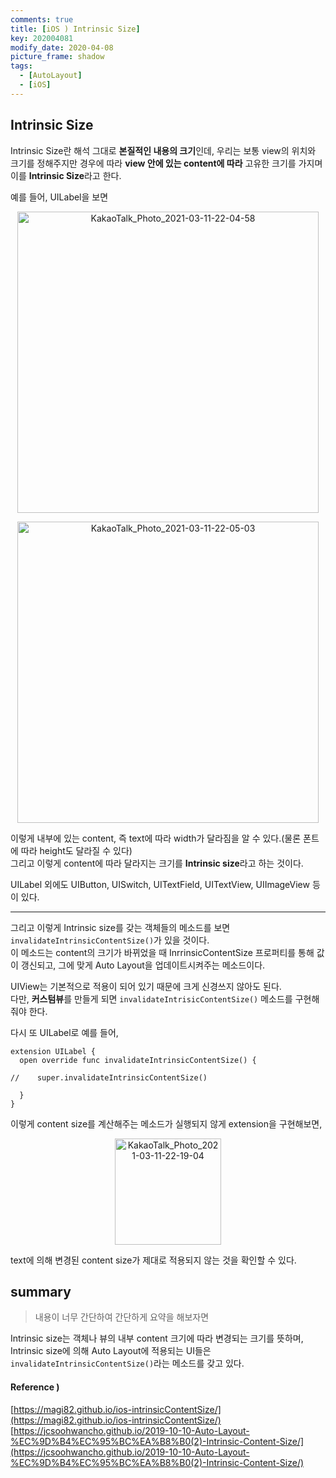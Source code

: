 ```yaml
---
comments: true
title: [iOS ) Intrinsic Size]
key: 202004081
modify_date: 2020-04-08
picture_frame: shadow
tags:
  - [AutoLayout]
  - [iOS]
---
```

 
## Intrinsic Size
 
Intrinsic Size란 해석 그대로 **본질적인 내용의 크기**인데, 우리는 보통 view의 위치와 크기를 정해주지만 경우에 따라 **view 안에 있는 content에 따라** 고유한 크기를 가지며 이를 **Intrinsic Size**라고 한다.   
 
예를 들어, UILabel을 보면
 
<p style="text-align:center"><img width="482" alt="KakaoTalk_Photo_2021-03-11-22-04-58" src="https://user-images.githubusercontent.com/50580583/110793354-ddfe7900-82b7-11eb-8278-d8fa39f68b5b.png"></p>   
 
<p style="text-align:center"><img width="482" alt="KakaoTalk_Photo_2021-03-11-22-05-03" src="https://user-images.githubusercontent.com/50580583/110793361-dfc83c80-82b7-11eb-89c0-d0f533b9db1d.png"></p>   
 
이렇게 내부에 있는 content, 즉 text에 따라 width가 달라짐을 알 수 있다.(물론 폰트에 따라 height도 달라질 수 있다)   
그리고 이렇게 content에 따라 달라지는 크기를 **Intrinsic size**라고 하는 것이다.   
 
UILabel 외에도 UIButton, UISwitch, UITextField, UITextView, UIImageView 등이 있다.   
 
***
 
그리고 이렇게 Intrinsic size를 갖는 객체들의 메소드를 보면 `invalidateIntrinsicContentSize()`가 있을 것이다.   
이 메소드는 content의 크기가 바뀌었을 때 InrrinsicContentSize 프로퍼티를 통해 값이 갱신되고, 그에 맞게 Auto Layout을 업데이트시켜주는 메소드이다.   
 
 
UIView는 기본적으로 적용이 되어 있기 때문에 크게 신경쓰지 않아도 된다.   
다만, **커스텀뷰**를 만들게 되면 `invalidateIntrisicContentSize()` 메소드를 구현해줘야 한다.   
 
다시 또 UILabel로 예를 들어,
```
extension UILabel {
  open override func invalidateIntrinsicContentSize() {
   
//    super.invalidateIntrinsicContentSize()
  
  }
}
```
이렇게 content size를 계산해주는 메소드가 실행되지 않게 extension을 구현해보면,
 
<p style="text-align:center"><img width="170" alt="KakaoTalk_Photo_2021-03-11-22-19-04" src="https://user-images.githubusercontent.com/50580583/110793365-e0f96980-82b7-11eb-9762-24c0186a183a.png"></p>   
 
text에 의해 변경된 content size가 제대로 적용되지 않는 것을 확인할 수 있다.
 
## summary
 
> 내용이 너무 간단하여 간단하게 요약을 해보자면   
 
Intrinsic size는 객체나 뷰의 내부 content 크기에 따라 변경되는 크기를 뜻하며, Intrinsic size에 의해 Auto Layout에 적용되는 UI들은 `invalidateIntrinsicContentSize()`라는 메소드를 갖고 있다.
 
#### Reference )
 
[https://magi82.github.io/ios-intrinsicContentSize/](https://magi82.github.io/ios-intrinsicContentSize/)   
[https://jcsoohwancho.github.io/2019-10-10-Auto-Layout-%EC%9D%B4%EC%95%BC%EA%B8%B0(2)-Intrinsic-Content-Size/](https://jcsoohwancho.github.io/2019-10-10-Auto-Layout-%EC%9D%B4%EC%95%BC%EA%B8%B0(2)-Intrinsic-Content-Size/)
